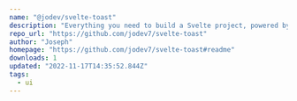 ```yaml
---
name: "@jodev/svelte-toast"
description: "Everything you need to build a Svelte project, powered by [`create-svelte`]"
repo_url: "https://github.com/jodev7/svelte-toast"
author: "Joseph"
homepage: "https://github.com/jodev7/svelte-toast#readme"
downloads: 1
updated: "2022-11-17T14:35:52.844Z"
tags: 
  - ui
---
```

